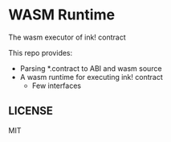 # WASM Runtime

The wasm executor of ink! contract

This repo provides:

* Parsing *.contract to ABI and wasm source
* A wasm runtime for executing ink! contract
  * Few interfaces

## LICENSE

MIT
